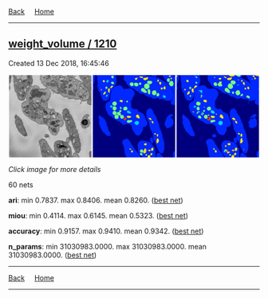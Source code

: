 
[Back](..)&nbsp;&nbsp;&nbsp;&nbsp;&nbsp;[Home](https://leapmanlab.github.io/snapshots)

---

<div class="summary"><a href="1210"><h2>weight_volume / 1210</h2></a><p>Created 13 Dec 2018, 16:45:46
</p><a href="1210"><img src="1210/001/1/media/summary.png" align="center"></a><p><i>Click image for more details</i>
</p></div>

60 nets

**ari**: min 0.7837. max 0.8406. mean 0.8260.  ([best net](1210/001/1))

**miou**: min 0.4114. max 0.6145. mean 0.5323.  ([best net](1210/001/1))

**accuracy**: min 0.9157. max 0.9410. mean 0.9342.  ([best net](1210/001/1))

**n_params**: min 31030983.0000. max 31030983.0000. mean 31030983.0000.  ([best net](1210/0/0))

---

[Back](..)&nbsp;&nbsp;&nbsp;&nbsp;&nbsp;[Home](https://leapmanlab.github.io/snapshots)

---